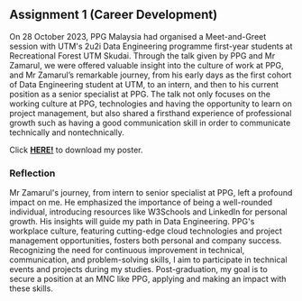 ## Assignment 1 (Career Development)
On 28 October 2023, PPG Malaysia had organised a Meet-and-Greet session with UTM's 2u2i Data Engineering programme first-year students at Recreational Forest UTM Skudai. Through the talk given by PPG and Mr Zamarul, we were offered valuable insight into the culture of work at PPG, and Mr Zamarul’s remarkable journey, from his early days as the first cohort of Data Engineering student at UTM, to an intern, and then to his current position as a senior specialist at PPG. The talk not only focuses on the working culture at PPG, technologies and having the opportunity to learn on project management, but also shared a firsthand experience of professional growth such as having a good communication skill in order to communicate technically and nontechnically.

Click <a href="https://github.com/lauyankai/Technology_and_Information_System/blob/main/Assignment%201%20(Career%20Development)/Career-Development.png">**HERE!**</a> to download my poster. 

### Reflection
Mr Zamarul's journey, from intern to senior specialist at PPG, left a profound impact on me. He emphasized the importance of being a well-rounded individual, introducing resources like W3Schools and LinkedIn for personal growth. His insights will guide my path in Data Engineering. PPG's workplace culture, featuring cutting-edge cloud technologies and project management opportunities, fosters both personal and company success. Recognizing the need for continuous improvement in technical, communication, and problem-solving skills, I aim to participate in technical events and projects during my studies. Post-graduation, my goal is to secure a position at an MNC like PPG, applying and making an impact with these skills.